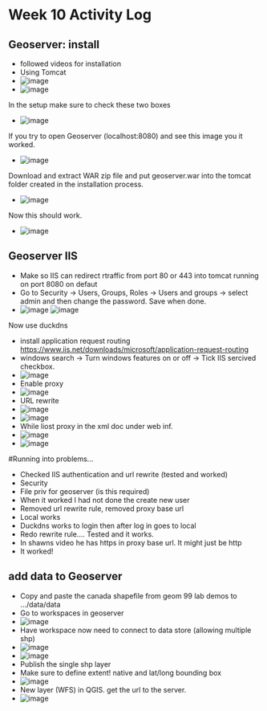# Week 10 Activity Log

## Geoserver: install
* followed videos for installation 
* Using Tomcat
* ![image](https://user-images.githubusercontent.com/91274079/159707131-7a6a05eb-11cd-441c-8dd8-69d7f440f721.png)
* ![image](https://user-images.githubusercontent.com/91274079/159707153-4f74c87d-6547-4a50-92a3-6f9576e36dfe.png)

In the setup make sure to check these two boxes
* ![image](https://user-images.githubusercontent.com/91274079/159707271-46f4dbef-57c5-4b79-b083-8231b7a0028b.png)

If you try to open Geoserver (localhost:8080) and see this image you it worked. 
* ![image](https://user-images.githubusercontent.com/91274079/159707373-d0ba7503-84f8-4fc3-b4b9-e40d88629721.png)

Download and extract WAR zip file and put geoserver.war into the tomcat folder created in the installation process. 
* ![image](https://user-images.githubusercontent.com/91274079/159707536-204cb148-28bd-482b-b3ae-914051577d36.png)

Now this should work. 
* ![image](https://user-images.githubusercontent.com/91274079/159707587-38cf2bf0-f33b-417f-91d4-b6d98f01feff.png)

## Geoserver IIS
* Make so IIS can redirect rtraffic from port 80 or 443 into tomcat running on port 8080 on defaut
* Go to Security -> Users, Groups, Roles -> Users and groups -> select admin and then change the password. Save when done. 
* ![image](https://user-images.githubusercontent.com/91274079/159707791-f4b0dd89-1918-47d6-a2be-95d96dca67ca.png)
![image](https://user-images.githubusercontent.com/91274079/159707807-39f814a9-3794-4e9b-b63b-4b0f983ca486.png)

Now use duckdns
* install application request routing https://www.iis.net/downloads/microsoft/application-request-routing
* windows search -> Turn windows features on or off -> Tick IIS sercived checkbox. 
* ![image](https://user-images.githubusercontent.com/91274079/159708258-745dcbb0-ca3a-4b22-8682-486b9df787da.png)
* Enable proxy
* ![image](https://user-images.githubusercontent.com/91274079/159708422-40c192dd-9d0d-4d95-9897-6409ddabd119.png)
* URL rewrite
* ![image](https://user-images.githubusercontent.com/91274079/159708499-e1bcafec-1085-4de5-a124-5c83ebd1b44d.png)
* ![image](https://user-images.githubusercontent.com/91274079/159708522-62b83b06-aa29-465a-ab6d-d5d10aaaca6f.png)
* While liost proxy in the xml doc under web inf. 
* ![image](https://user-images.githubusercontent.com/91274079/159708963-9a90520a-b069-4e2c-81da-cbb0f6a287f6.png)
* ![image](https://user-images.githubusercontent.com/91274079/159709043-6c3f745e-5745-48cd-b090-e4dc0b958a5b.png)

#Running into problems...
* Checked IIS authentication and url rewrite (tested and worked)
* Security
* File priv for geoserver (is this required)
* When it worked I had not done the create new user 
* Removed url rewrite rule, removed proxy base url
* Local works 
* Duckdns works to login then after log in goes to local 
* Redo rewrite rule…. Tested and it works. 
* In shawns video he has https in proxy base url. It might just be http
* It worked! 

## add data to Geoserver
* Copy and paste the canada shapefile from geom 99 lab demos to …/data/data
* Go to workspaces in geoserver
* ![image](https://user-images.githubusercontent.com/91274079/159709740-4c780fe1-c5ef-4e2e-bdca-e1432c378002.png)
* Have workspace now need to connect to data store (allowing multiple shp)
* ![image](https://user-images.githubusercontent.com/91274079/159709796-9af2d805-d76f-4a47-be5d-cf4d269b47a6.png)
* ![image](https://user-images.githubusercontent.com/91274079/159709864-ac708d75-1f30-4d55-94f8-457517bb507c.png)
* Publish the single shp layer
* Make sure to define extent! native and lat/long bounding box
* ![image](https://user-images.githubusercontent.com/91274079/159709922-e91fe5a7-07bf-4813-bcac-5124b8295222.png)
* New layer (WFS) in QGIS. get the url to the server. 
* ![image](https://user-images.githubusercontent.com/91274079/159710098-429167d4-cd7b-4d0a-87ad-49bd70410772.png)











